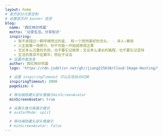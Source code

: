 ```yaml
---
layout: home
# 首页部分元素定制
# 设置首页的 banner 信息
blog:
  name: '西红柿炒鸡蛋'
  motto: '记录生活，分享知识'
  inspiring:
    - 我不肯错过一颗呼啸而过的星， 和一个悠然美好的念头。 - 诗人~黄锐
    - 人生就像一场修行，你不可能一开始就修成正果
    - 无论多么沉重的负担，也不要忘记微笑；无论多么漫长的路程，也不要忘记坚持
    - 生活的真谛不在繁华，而在于淡泊
  # 设置作者信息
  author: 西红柿炒鸡蛋
  logo: 'https://cdn.jsdelivr.net/gh//jiang225638/Cloud-Image-Hosting/%E5%BE%AE%E4%BF%A1%E5%9B%BE%E7%89%87_20240927165257.jpg'

  # 设置 inspiringTimeout 可以实现自动切换
  inspiringTimeout: 3000
  pageSize: 6

  # 移动端隐藏头部头像展示minScreenAvatar
  minScreenAvatar: true

  # 设置头像分离展示模式
  # avatarMode: split

  # 移动端隐藏头部头像展示
  # minScreenAvatar: false
---
```

